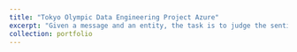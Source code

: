 ```yaml
---
title: "Tokyo Olympic Data Engineering Project Azure"
excerpt: "Given a message and an entity, the task is to judge the sentiment of the message about the entity. There are three classes in this dataset: Positive, Negative and Neutral. We regard messages that are not relevant to the entity (i.e. Irrelevant) as Neutral.<br/><img src='/images/tsa_profilepic.png'>"
collection: portfolio
---
```

